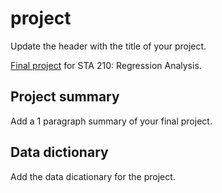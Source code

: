 # project

Update the header with the title of your project.

[Final project](https://sta210-sp21.netlify.app/project/) for STA 210: Regression Analysis.

## Project summary 

Add a 1 paragraph summary of your final project.

## Data dictionary 

Add the data dicationary for the project.


